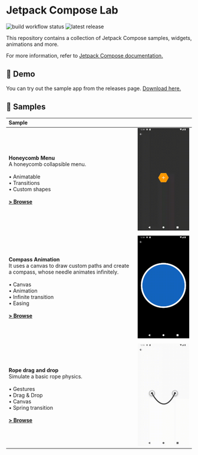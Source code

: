 # Jetpack Compose Lab

![build workflow status](https://github.com/fabirt/jetpack-compose-lab/actions/workflows/release.yml/badge.svg)
![latest release](https://img.shields.io/github/v/release/fabirt/jetpack-compose-lab)

This repository contains a collection of Jetpack Compose samples, widgets, animations and more.

For more information, refer to [Jetpack Compose documentation.](https://developer.android.com/jetpack/compose)

## 📱 Demo
You can try out the sample app from the releases page. [Download here.](https://github.com/fabirt/jetpack-compose-lab/releases/download/v1.0.0/composelab-release-v1.0.0.apk)

## 🧬 Samples

| Sample  |   |
|:--|--:|
| <br> **Honeycomb Menu** <br> A honeycomb collapsible menu. <br><br>• Animatable<br>• Transitions<br>• Custom shapes<br><br> **[> Browse](app/src/main/java/dev/fabirt/composelab/ui/screen/sample/HoneycombMenuSampleScreen.kt)**<br><br> | <img src="docs/honeycomb-menu.gif" width="300" alt="Honeycomb menu sample gif"> |
|  |  |
| <br> **Compass Animation** <br> It uses a canvas to draw custom paths and create a compass, whose needle animates infinitely.<br><br>• Canvas<br>• Animation<br>• Infinite transition<br>• Easing <br><br> **[> Browse](app/src/main/java/dev/fabirt/composelab/ui/screen/sample/CompassSampleScreen.kt)**<br><br> | <img src="docs/compass.gif" width="300" alt="Compass animation sample gif"> |
|  |  |
| <br> **Rope drag and drop** <br> Simulate a basic rope physics.<br><br>• Gestures<br>• Drag & Drop<br>• Canvas<br>• Spring transition <br><br> **[> Browse](app/src/main/java/dev/fabirt/composelab/ui/screen/sample/RopePhysicsSampleScreen.kt)**<br><br> | <img src="docs/rope.gif" width="300" alt="Rope sample gif"> |
